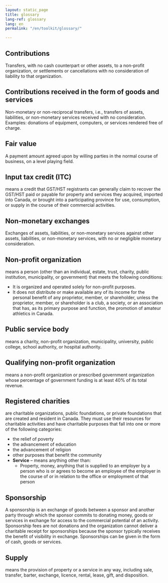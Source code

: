 ```yaml
---
layout: static_page
title: glossary
lang-ref: glossary
lang: en
permalink: "/en/toolkit/glossary/"

---
```

## Contributions ##

Transfers, with no cash counterpart or other assets, to a non-profit organization, or settlements or cancellations with no consideration of liability to that organization.

## Contributions received in the form of goods and services ##
Non-monetary or non-reciprocal transfers, i.e., transfers of assets, liabilities, or non-monetary services received with no consideration. Examples: donations of equipment, computers, or services rendered free of charge.

## Fair value ##
A payment amount agreed upon by willing parties in the normal course of business, on a level playing field.

## Input tax credit (ITC) ##
means a credit that GST/HST registrants can generally claim to recover the GST/HST paid or payable for property and services they acquired, imported into Canada, or brought into a participating province for use, consumption, or supply in the course of their commercial activities.

## Non-monetary exchanges ##

Exchanges of assets, liabilities, or non-monetary services against other assets, liabilities, or non-monetary services, with no or negligible monetary consideration.

## Non-profit organization ##
means a person (other than an individual, estate, trust, charity, public institution, municipality, or government) that meets the following conditions:

* It is organized and operated solely for non-profit purposes.
* It does not distribute or make available any of its income for the personal benefit of any proprietor, member, or shareholder, unless the proprietor, member, or shareholder is a club, a society, or an association that has, as its primary purpose and function, the promotion of amateur athletics in Canada.

## Public service body ##
means a charity, non-profit organization, municipality, university, public college, school authority, or hospital authority.

## Qualifying non-profit organization ##
means a non-profit organization or prescribed government organization whose percentage of government funding is at least 40% of its total revenue.

## Registered charities ##
are charitable organizations, public foundations, or private foundations that are created and resident in Canada. They must use their resources for charitable activities and have charitable purposes that fall into one or more of the following categories:

* the relief of poverty
* the advancement of education
* the advancement of religion
* other purposes that benefit the community
* **Service** – means anything other than:
  * Property, money, anything that is supplied to an employer by a person who is or agrees to become an employee of the employer in the course of or in relation to the office or employment of that person

## Sponsorship ##
A sponsorship is an exchange of goods between a sponsor and another party through which the sponsor commits to donating money, goods or services in exchange for access to the commercial potential of an activity. Sponsorship fees are not donations and the organization cannot deliver a charitable receipt for sponsorships because the sponsor typically receives the benefit of visibility in exchange. Sponsorships can be given in the form of cash, goods or services.

## Supply ##
means the provision of property or a service in any way, including sale, transfer, barter, exchange, licence, rental, lease, gift, and disposition.
